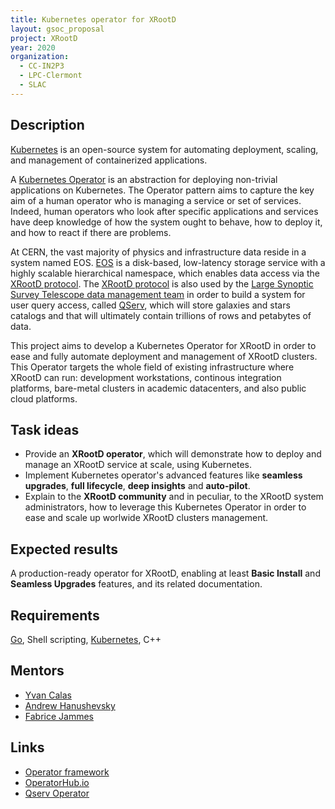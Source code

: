 ```yaml
---
title: Kubernetes operator for XRootD
layout: gsoc_proposal
project: XRootD
year: 2020
organization:
  - CC-IN2P3
  - LPC-Clermont
  - SLAC
---
```

## Description

[Kubernetes](https://kubernetes.io/) is an open-source system for automating deployment, scaling, and management of containerized applications.

A [Kubernetes Operator](https://kubernetes.io/docs/concepts/extend-kubernetes/operator/) is an abstraction for deploying non-trivial applications on Kubernetes. The Operator pattern aims to capture the key aim of a human operator who is managing a service or set of services. Indeed, human operators who look after specific applications and services have deep knowledge of how the system ought to behave, how to deploy it, and how to react if there are problems.

At CERN, the vast majority of physics and infrastructure data reside in a system named EOS. [EOS](https://eos.web.cern.ch/) is a disk-based, low-latency storage service with a highly scalable hierarchical namespace, which enables data access via the [XRootD protocol](http://xrootd.org/). The [XRootD protocol](http://xrootd.org/) is also used by the [Large Synoptic Survey Telescope data management team](https://www.lsst.org/about/dm) in order to build a system for user query access, called [QServ](https://github.com/lsst/qserv), which will store galaxies and stars catalogs and that will ultimately contain trillions of rows and petabytes of data.

This project aims to develop a Kubernetes Operator for XRootD in order to ease and fully automate deployment and management of XRootD clusters. This Operator targets the whole field of existing infrastructure where XRootD can run: development workstations, continous integration platforms, bare-metal clusters in academic datacenters, and also public cloud platforms.

## Task ideas

 * Provide an **XRootD operator**, which will demonstrate how to deploy and manage an XRootD service at scale, using Kubernetes.
 * Implement Kubernetes operator's advanced features like **seamless upgrades**, **full lifecycle**, **deep insights** and **auto-pilot**.
 * Explain to the **XRootD community** and in peculiar, to the XRootD system administrators, how to leverage this  Kubernetes Operator in order to ease and scale up worlwide XRootD clusters management.

## Expected results

A production-ready operator for XRootD, enabling at least **Basic Install** and **Seamless Upgrades** features, and its related documentation.

## Requirements
[Go](https://golang.org), Shell scripting, [Kubernetes](https://kubernetes.io/), C++

## Mentors
  * [Yvan Calas](mailto:yvan.calas@cc.in2p3.fr)
  * [Andrew Hanushevsky](mailto:abh@slac.stanford.edu)
  * [Fabrice Jammes](mailto:fabrice.jammes@in2p3.fr)
  
## Links
  * [Operator framework](https://github.com/operator-framework)
  * [OperatorHub.io](https://operatorhub.io)
  * [Qserv Operator](https://github.com/lsst/qserv-operator)
